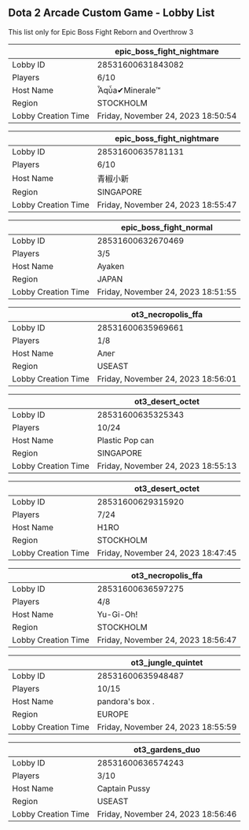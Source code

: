 ## Dota 2 Arcade Custom Game - Lobby List

This list only for Epic Boss Fight Reborn and Overthrow 3

|  | epic_boss_fight_nightmare |
| ------ | ------ |
| Lobby ID | 28531600631843082 |
| Players | 6/10 |
| Host Name | Ἆqὖa✔Minerale™ |
| Region | STOCKHOLM |
| Lobby Creation Time | Friday, November 24, 2023 18:50:54 |


|  | epic_boss_fight_nightmare |
| ------ | ------ |
| Lobby ID | 28531600635781131 |
| Players | 6/10 |
| Host Name | 青椒小新 |
| Region | SINGAPORE |
| Lobby Creation Time | Friday, November 24, 2023 18:55:47 |


|  | epic_boss_fight_normal |
| ------ | ------ |
| Lobby ID | 28531600632670469 |
| Players | 3/5 |
| Host Name | Ayaken |
| Region | JAPAN |
| Lobby Creation Time | Friday, November 24, 2023 18:51:55 |


|  | ot3_necropolis_ffa |
| ------ | ------ |
| Lobby ID | 28531600635969661 |
| Players | 1/8 |
| Host Name | Алег |
| Region | USEAST |
| Lobby Creation Time | Friday, November 24, 2023 18:56:01 |


|  | ot3_desert_octet |
| ------ | ------ |
| Lobby ID | 28531600635325343 |
| Players | 10/24 |
| Host Name | Plastic Pop can |
| Region | SINGAPORE |
| Lobby Creation Time | Friday, November 24, 2023 18:55:13 |


|  | ot3_desert_octet |
| ------ | ------ |
| Lobby ID | 28531600629315920 |
| Players | 7/24 |
| Host Name | H1RO |
| Region | STOCKHOLM |
| Lobby Creation Time | Friday, November 24, 2023 18:47:45 |


|  | ot3_necropolis_ffa |
| ------ | ------ |
| Lobby ID | 28531600636597275 |
| Players | 4/8 |
| Host Name | Yu-Gi-Oh! |
| Region | STOCKHOLM |
| Lobby Creation Time | Friday, November 24, 2023 18:56:47 |


|  | ot3_jungle_quintet |
| ------ | ------ |
| Lobby ID | 28531600635948487 |
| Players | 10/15 |
| Host Name | pandora's box  . |
| Region | EUROPE |
| Lobby Creation Time | Friday, November 24, 2023 18:55:59 |


|  | ot3_gardens_duo |
| ------ | ------ |
| Lobby ID | 28531600636574243 |
| Players | 3/10 |
| Host Name | Captain Pussy |
| Region | USEAST |
| Lobby Creation Time | Friday, November 24, 2023 18:56:46 |


